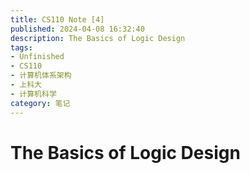 ```yaml
---
title: CS110 Note [4]
published: 2024-04-08 16:32:40
description: The Basics of Logic Design
tags:
- Unfinished
- CS110
- 计算机体系架构
- 上科大
- 计算机科学
category: 笔记
---
```



# The Basics of Logic Design

